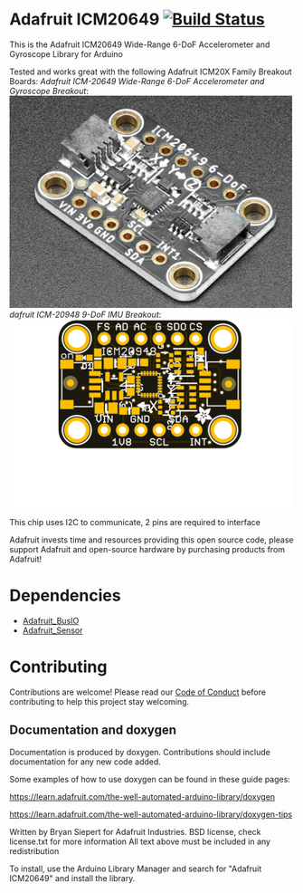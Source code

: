 # Adafruit ICM20649 [![Build Status](https://github.com/adafruit/Adafruit_ICM20649/workflows/Arduino%20Library%20CI/badge.svg)](https://github.com/adafruit/Adafruit_ICM20649/actions)

This is the Adafruit ICM20649 Wide-Range 6-DoF Accelerometer and Gyroscope Library for Arduino

Tested and works great with the following Adafruit ICM20X Family Breakout Boards:
*Adafruit ICM-20649 Wide-Range 6-DoF Accelerometer and Gyroscope Breakout*:
[<img src="assets/649.jpg?raw=true" width="500px">](https://www.adafruit.com/products/4464)
*dafruit ICM-20948 9-DoF IMU Breakout*:
[<img src="assets/948.png?raw=true" width="500px">](https://www.adafruit.com/products/4554)


This chip uses I2C to communicate, 2 pins are required to interface

Adafruit invests time and resources providing this open source code, please support Adafruit and open-source hardware by purchasing products from Adafruit!

# Dependencies
* [Adafruit_BusIO](https://github.com/adafruit/Adafruit_BusIO)
* [Adafruit_Sensor](https://github.com/adafruit/Adafruit_Sensor)

# Contributing

Contributions are welcome! Please read our [Code of Conduct](https://github.com/adafruit/Adafruit_ICM20649/blob/master/CODE_OF_CONDUCT.md>)
before contributing to help this project stay welcoming.

## Documentation and doxygen
Documentation is produced by doxygen. Contributions should include documentation for any new code added.

Some examples of how to use doxygen can be found in these guide pages:

https://learn.adafruit.com/the-well-automated-arduino-library/doxygen

https://learn.adafruit.com/the-well-automated-arduino-library/doxygen-tips

Written by Bryan Siepert for Adafruit Industries.
BSD license, check license.txt for more information
All text above must be included in any redistribution

To install, use the Arduino Library Manager and search for "Adafruit ICM20649" and install the library.
